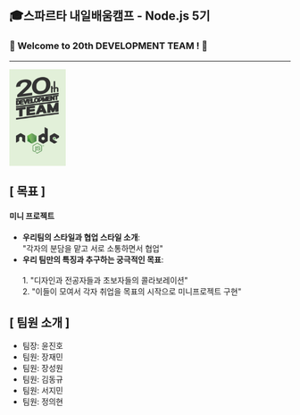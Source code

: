 ## 🎓스파르타 내일배움캠프 - Node.js 5기
### 🚀 Welcome to 20th DEVELOPMENT TEAM ! 🚀
---
<div style="display: flex; align-items: center;">
  <img src="./resource/20NODE.jpg" alt="20NODE" style="width: 20%; margin-right: 20px;">
  <div style="width: 20%;">
      </div>
</div>

## [ 목표 ]
   <h4>미니 프로젝트</h4>
    <ul>
      <li><strong>우리팀의 스타일과 협업 스타일 소개</strong>:</li>
                "각자의 분담을 맡고 서로 소통하면서 협업"
      <li><strong>우리 팀만의 특징과 추구하는 궁극적인 목표</strong>:</li>
        <br>
      1. "디자인과 전공자들과 초보자들의 콜라보레이션"
      <br>
      2. "이들이 모여서 각자 취업을 목표의 시작으로 미니프로젝트 구현"
    </ul>
  </div>
  
## [ 팀원 소개 ]
- 팀장: 윤진호
- 팀원: 장재민
- 팀원: 장성원
- 팀원: 김동규
- 팀원: 서지민
- 팀원: 정의현
